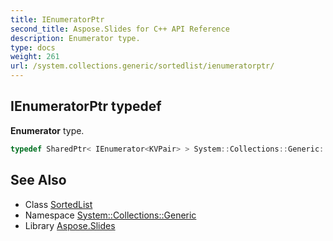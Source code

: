 ```yaml
---
title: IEnumeratorPtr
second_title: Aspose.Slides for C++ API Reference
description: Enumerator type.
type: docs
weight: 261
url: /system.collections.generic/sortedlist/ienumeratorptr/
---
```

## IEnumeratorPtr typedef


**Enumerator** type.

```cpp
typedef SharedPtr< IEnumerator<KVPair> > System::Collections::Generic::SortedList< TKey, TValue >::IEnumeratorPtr
```

## See Also

* Class [SortedList](../)
* Namespace [System::Collections::Generic](../../)
* Library [Aspose.Slides](../../../)